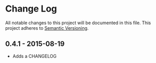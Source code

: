 # Change Log
All notable changes to this project will be documented in this file.
This project adheres to [Semantic Versioning](http://semver.org/).

## 0.4.1 - 2015-08-19
* Adds a CHANGELOG
